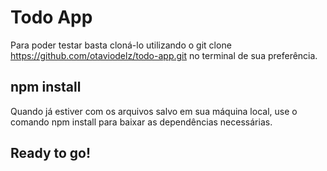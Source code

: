 # Todo App

Para poder testar basta cloná-lo utilizando o git clone https://github.com/otaviodelz/todo-app.git no terminal de sua preferência.

## npm install

Quando já estiver com os arquivos salvo em sua máquina local, use o comando npm install para baixar as dependências necessárias.

## Ready to go!

